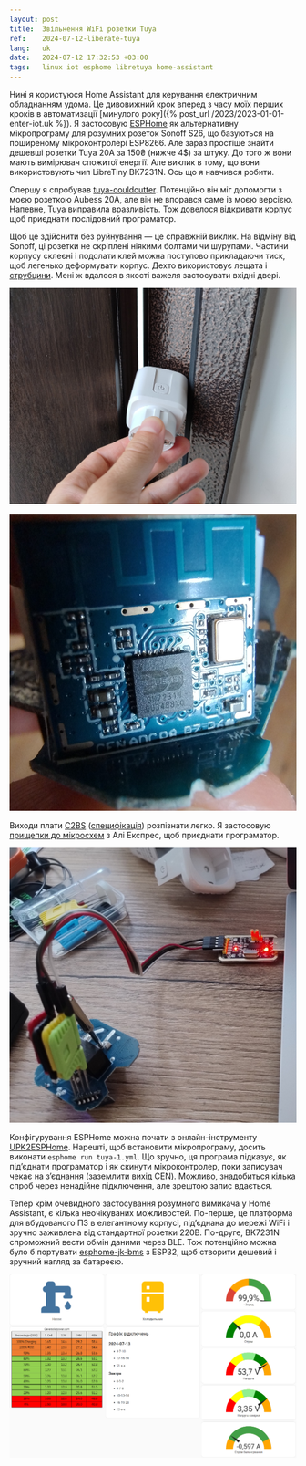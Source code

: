 ```yaml
---
layout: post
title:  Звільнення WiFi розетки Tuya
ref:    2024-07-12-liberate-tuya
lang:   uk
date:   2024-07-12 17:32:53 +03:00
tags:   linux iot esphome libretuya home-assistant
---
```


Нині я користуюся Home Assistant для керування електричним обладнанням удома.
Це дивовижний крок вперед з часу моїх перших кроків в автоматизації
[минулого року]({%
post_url /2023/2023-01-01-enter-iot.uk %}). Я застосовую
[ESPHome](https://esphome.io) як альтернативну мікропрограму для розумних
розеток Sonoff S26, що базуються на поширеному мікроконтролері ESP8266. Але
зараз простіше знайти дешевші розетки Tuya 20A за 150₴ (нижче 4$) за штуку.
До того ж вони мають вимірювач спожитої енергії. Але виклик в тому, що вони
використовують чип LibreTiny BK7231N. Ось що я навчився робити.

Спершу я спробував
[tuya-couldcutter](https://github.com/tuya-cloudcutter/tuya-cloudcutter).
Потенційно він міг допомогти з моєю розеткою Aubess 20A, але він не впорався
саме із моєю версією. Напевне, Tuya виправила вразливість. Тож довелося
відкривати корпус щоб приєднати послідовний програматор.

Щоб це здійснити без руйнування — це справжній виклик. На відміну від Sonoff, ці
розетки не скріплені ніякими болтами чи шурупами. Частини корпусу склеєні і
подолати клей можна поступово прикладаючи тиск, щоб легенько деформувати корпус.
Дехто використовує лещата і
[струбцини](https://www.youtube.com/watch?v=AK7Aibrhzbs). Мені ж вдалося в
якості важеля застосувати вхідні двері.

![Двері-лещата](/assets/2024-07/door-clamp.jpg)

![BK7231N](/assets/2024-07/bk7231n.jpg)

Виходи плати [C2BS](https://docs.libretiny.eu/boards/cb2s)
([специфікація](https://developer.tuya.com/en/docs/Document/cb2s-module-datasheet))
розпізнати легко. Я застосовую [прищепки до
мікросхем](https://www.aliexpress.com/item/1005005936436715.html) з Алі Експрес,
щоб приєднати програматор.

![Прищепки до мікросхеми](/assets/2024-07/ic-clamps.jpg)

Конфігурування ESPHome можна почати з онлайн-інструменту
[UPK2ESPHome](https://upk.libretiny.eu/). Нарешті, щоб встановити мікропрограму,
досить виконати `esphome run tuya-1.yml`. Що зручно, ця програма підказує, як
під’єднати програматор і як скинути мікроконтролер, поки записувач чекає на
з’єднання (заземлити вихід CEN). Можливо, знадобиться кілька спроб через
ненадійне підключення, але зрештою запис вдається.

Тепер крім очевидного застосування розумного вимикача у Home Assistant, є кілька
неочікуваних можливостей. По-перше, це платформа для вбудованого ПЗ в
елегантному корпусі, під’єднана до мережі WiFi і зручно заживлена від
стандартної розетки 220В. По-друге, BK7231N спроможний вести обмін даними через
BLE. Тож потенційно можна було б портувати [esphome-jk-bms](https://github.com/syssi/esphome-jk-bms)
з ESP32, щоб створити дешевий і зручний нагляд за батареєю.

![Дошка HA](/assets/2024-07/ha-dashboard.png)
